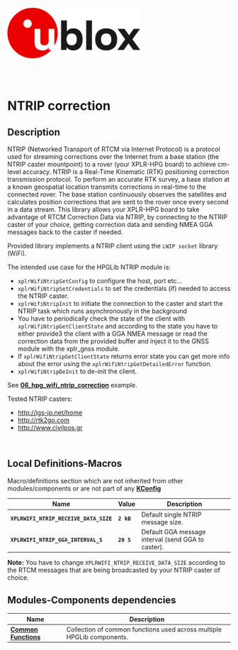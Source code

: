 ![u-blox](./../../../../media/shared/logos/ublox_logo.jpg)

<br>
<br>

# NTRIP correction

## Description

NTRIP (Networked Transport of RTCM via Internet Protocol) is a protocol used for streaming corrections over the Internet from a base station (the NTRIP caster mountpoint) to a rover (your XPLR-HPG board) to achieve cm-level accuracy.
NTRIP is a Real-Time Kinematic (RTK) positioning correction transmission protocol. To perform an accurate RTK survey, a base station at a known geospatial location transmits corrections in real-time to the connected rover. The base station continuously observes the satellites and calculates position corrections that are sent to the rover once every second in a data stream. 
This library allows your XPLR-HPG board to take advantage of RTCM Correction Data via NTRIP, by connecting to the NTRIP caster of your choice, getting correction data and sending NMEA GGA messages back to the caster if needed.

Provided library implements a NTRIP client using the `LWIP socket` library (WiFi).

The intended use case for the HPGLib NTRIP module is:
- `xplrWifiNtripSetConfig` to configure the host, port etc...
- `xplrWifiNtripSetCredentials` to set the credentials (if) needed to access the NTRIP caster.
- `xplrWifiNtripInit` to initiate the connection to the caster and start the NTRIP task which runs asynchronously in the background
- You have to periodically check the state of the client with `xplrWifiNtripGetClientState` and according to the state you have to either provide3 the client with a GGA NMEA message or read the correction data from the provided buffer and inject it to the GNSS module with the xplr_gnss module.
- If `xplrWifiNtripGetClientState` returns error state you can get more info about the error using the `xplrWifiNtripGetDetailedError` function.
- `xplrWifiNtripDeInit` to de-init the client.

See **[06_hpg_wifi_ntrip_correction](./../../../../examples/shortrange/06_hpg_wifi_ntrip_correction)** example.

Tested NTRIP casters:
- http://igs-ip.net/home
- http://rtk2go.com
- http://www.civilpos.gr

<br>

## Local Definitions-Macros
Macro/definitions section which are not inherited from other modules/components or are not part of any **[KConfig](./../../../../docs/README_kconfig.md)**

Name | Value | Description
--- | --- | ---
**`XPLRWIFI_NTRIP_RECEIVE_DATA_SIZE`** | **`2 kB`** | Default single NTRIP message size.
**`XPLRWIFI_NTRIP_GGA_INTERVAL_S`** | **`20 S`** | Default GGA message interval (send GGA to caster).

**Note:** You have to change `XPLRWIFI_NTRIP_RECEIVE_DATA_SIZE` according to the RTCM messages that are being broadcasted by your NTRIP caster of choice.
<br>

## Modules-Components dependencies
Name | Description
--- | ---
**[Common Functions](./../common/)** | Collection of common functions used across multiple HPGLib components.
<br>